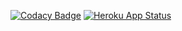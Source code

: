 [![Codacy Badge](https://api.codacy.com/project/badge/Grade/691873f8cfd24a89a08d8c6025fafa18)](https://app.codacy.com/app/chr1s-b/spotify-playlist-artwork?utm_source=github.com&utm_medium=referral&utm_content=chr1s-b/spotify-playlist-artwork&utm_campaign=Badge_Grade_Dashboard)
[![Heroku App Status](https://heroku-shields.herokuapp.com/playlistartwork)](https://playlistartwork.herokuapp.com)
